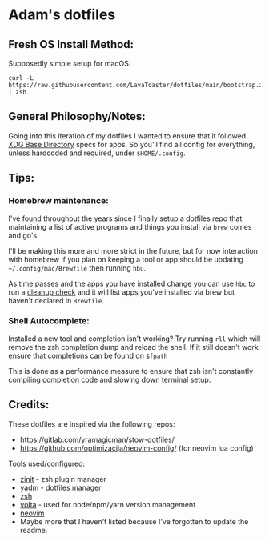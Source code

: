 # Adam's dotfiles

## Fresh OS Install Method:

Supposedly simple setup for macOS:

```
curl -L https://raw.githubusercontent.com/LavaToaster/dotfiles/main/bootstrap.zsh | zsh
```

## General Philosophy/Notes:

Going into this iteration of my dotfiles I wanted to ensure that it followed [XDG Base Directory](https://wiki.archlinux.org/title/XDG_Base_Directory)
 specs for apps. So you'll find all config for everything, unless hardcoded and required, under `$HOME/.config`. 

## Tips:

### Homebrew maintenance:

I've found throughout the years since I finally setup a dotfiles repo that maintaining
 a list of active programs and things you install via `brew` comes and go's.

I'll be making this more and more strict in the future, but for now interaction
 with homebrew if you plan on keeping a tool or app should be updating `~/.config/mac/Brewfile`
 then running `hbu`.

As time passes and the apps you have installed change you can use `hbc` to run 
 a [cleanup check](https://docs.brew.sh/Manpage#bundle-subcommand) and it will list
 apps you've installed via brew but haven't declared in `Brewfile`.

### Shell Autocomplete:

Installed a new tool and completion isn't working? Try running `rll` which will remove the zsh completion dump and reload
 the shell. If it still doesn't work ensure that completions can be found on `$fpath`

This is done as a performance measure to ensure that zsh isn't constantly compiling completion code and slowing down
 terminal setup.

## Credits:

These dotfiles are inspired via the following repos:

- https://gitlab.com/yramagicman/stow-dotfiles/
- https://github.com/optimizacija/neovim-config/ (for neovim lua config)

Tools used/configured:

- [zinit](https://github.com/zdharma-continuum/zinit) - zsh plugin manager
- [yadm](https://yadm.io/) - dotfiles manager
- [zsh](https://www.zsh.org/)
- [volta](https://volta.sh/) - used for node/npm/yarn version management
- [neovim](https://neovim.io/)
- Maybe more that I haven't listed because I've forgotten to update the readme.